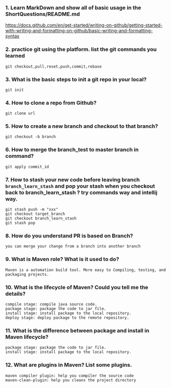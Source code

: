 
### 1. Learn MarkDown and show all of basic usage in the ShortQuestions/README.md
https://docs.github.com/en/get-started/writing-on-github/getting-started-with-writing-and-formatting-on-github/basic-writing-and-formatting-syntax

### 2. practice git using the platform. list the git commands you learned
```
git checkout,pull,reset,push,commit,rebase 
```

### 3. What is the basic steps to init a git repo in your local?
```
git init
```

### 4. How to clone a repo from Github?
```
git clone url
```

### 5. How to create a new branch and checkout to that branch?
```
git checkout -b branch
```


### 6. How to merge the branch_test to master branch in command?
```
git apply commit_id
```

### 7. How to stash your new code before leaving branch `branch_learn_stash` and pop your stash when you checkout back to branch_learn_stash ? try commands way and intellij way.
```
git stash push -m "xxx"
git checkout target_branch
git checkout branch_learn_stash
git stash pop
```

### 8. How do you understand PR is based on Branch?
```
you can merge your change from a branch into another branch
```

### 9. What is Maven role? What is it used to do?
```
Maven is a automation build tool. More easy to Compiling, testing, and packaging projects.
```

### 10. What is the lifecycle of Maven? Could you tell me the details?
```
compile stage: compile java source code.
package stage: package the code to jar file.
install stage: install package to the local repository.
deploy stage: deploy package to the remote repository.
```

### 11. What is the difference between package and install in Maven lifecycle?
```
package stage: package the code to jar file.
install stage: install package to the local repository.
```

### 12. What are plugins in Maven? List some plugins.
```
maven compiler plugin: help you compiler the source code
maven-clean-plugin: help you cleans the project directory
```
